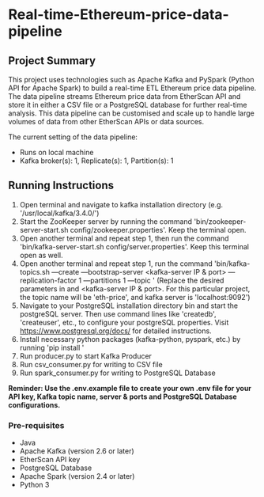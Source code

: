 # Real-time-Ethereum-price-data-pipeline
## Project Summary
This project uses technologies such as Apache Kafka and PySpark (Python API for Apache Spark) to build a real-time ETL Ethereum price data pipeline. The data pipeline streams Ethereum price data from EtherScan API and store it in either a CSV file or a PostgreSQL database for further real-time analysis. This data pipeline can be customised and scale up to handle large volumes of data from other EtherScan APIs or data sources.

The current setting of the data pipeline:
- Runs on local machine
- Kafka broker(s): 1, Replicate(s): 1, Partition(s): 1

## Running Instructions
1. Open terminal and navigate to kafka installation directory (e.g. '/usr/local/kafka/3.4.0/')
2. Start the ZooKeeper server by running the command 'bin/zookeeper-server-start.sh config/zookeeper.properties'. Keep the terminal open.
3. Open another terminal and repeat step 1, then run the command 'bin/kafka-server-start.sh config/server.properties'. Keep this terminal open as well.
4. Open another terminal and repeat step 1, run the command 'bin/kafka-topics.sh —create —bootstrap-server <kafka-server IP & port> —replication-factor 1 —partitions 1 —topic <topic-name>' (Replace the desired parameters in <topic-name> and <kafka-server IP & port>. For this particular project, the topic name will be 'eth-price', and kafka server is 'localhost:9092')
5. Navigate to your PostgreSQL installation directory bin and start the postgreSQL server. Then use command lines like 'createdb', 'createuser', etc., to configure your postgreSQL properties. Visit https://www.postgresql.org/docs/ for detailed instructions.
6. Install necessary python packages (kafka-python, pyspark, etc.) by running 'pip install <python-packages>'
7. Run producer.py to start Kafka Producer
8. Run csv_consumer.py for writing to CSV file
9. Run spark_consumer.py for writing to PostgreSQL Database

**Reminder: Use the .env.example file to create your own .env file for your API key, Kafka topic name, server & ports and PostgreSQL Database configurations.**

### Pre-requisites
- Java
- Apache Kafka (version 2.6 or later)
- EtherScan API key
- PostgreSQL Database
- Apache Spark (version 2.4 or later)
- Python 3